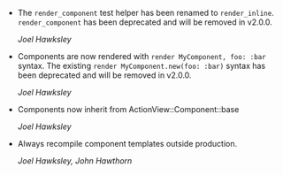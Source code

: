 *   The `render_component` test helper has been renamed to `render_inline`. `render_component` has been deprecated and will be removed in v2.0.0.

    *Joel Hawksley*

*   Components are now rendered with `render MyComponent, foo: :bar` syntax. The existing `render MyComponent.new(foo: :bar)` syntax has been deprecated and will be removed in v2.0.0.

    *Joel Hawksley*

*   Components now inherit from ActionView::Component::base

    *Joel Hawksley*

*   Always recompile component templates outside production.

    *Joel Hawksley, John Hawthorn*
